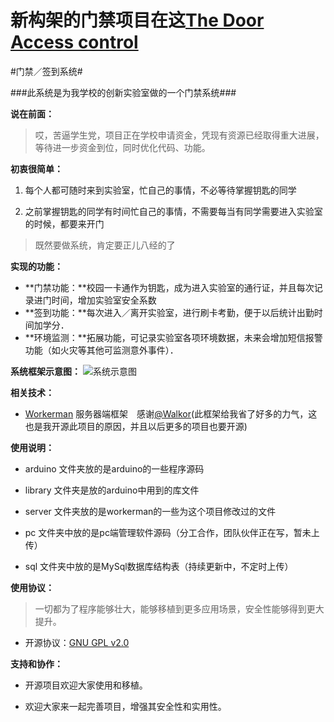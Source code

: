 新构架的门禁项目在这[The Door Access control](https://github.com/leon0516/The-Door-Access-control)
==========


#门禁／签到系统#




###此系统是为我学校的创新实验室做的一个门禁系统###

**说在前面：**
>哎，苦逼学生党，项目正在学校申请资金，凭现有资源已经取得重大进展，等待进一步资金到位，同时优化代码、功能。


**初衷很简单：**

1. 每个人都可随时来到实验室，忙自己的事情，不必等待掌握钥匙的同学

2. 之前掌握钥匙的同学有时间忙自己的事情，不需要每当有同学需要进入实验室的时候，都要来开门

>既然要做系统，肯定要正儿八经的了


**实现的功能：**



- **门禁功能：**校园一卡通作为钥匙，成为进入实验室的通行证，并且每次记录进门时间，增加实验室安全系数
- **签到功能：**每次进入／离开实验室，进行刷卡考勤，便于以后统计出勤时间加学分．
- **环境监测：**拓展功能，可记录实验室各项环境数据，未来会增加短信报警功能（如火灾等其他可监测意外事件）．


**系统框架示意图：**
![系统示意图](http://ww4.sinaimg.cn/large/005yyi5Jjw1en7ccjlcdlj30q80i6tam.jpg)

**相关技术：**
- [Workerman](https://github.com/walkor/workerman) 服务器端框架　感谢[@Walkor](https://github.com/walkor)(此框架给我省了好多的力气，这也是我开源此项目的原因，并且以后更多的项目也要开源)


**使用说明：**

- arduino 文件夹放的是arduino的一些程序源码

- library 文件夹是放的arduino中用到的库文件

- server 文件夹放的是workerman的一些为这个项目修改过的文件

- pc 文件夹中放的是pc端管理软件源码（分工合作，团队伙伴正在写，暂未上传）

- sql 文件夹中放的是MySql数据库结构表（持续更新中，不定时上传）

**使用协议：**
>一切都为了程序能够壮大，能够移植到更多应用场景，安全性能够得到更大提升。

- 开源协议：[GNU GPL v2.0](https://github.com/leon0516/qian_dao/blob/master/LICENSE)  


**支持和协作：**  

- 开源项目欢迎大家使用和移植。

- 欢迎大家来一起完善项目，增强其安全性和实用性。





